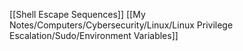 
[[Shell Escape Sequences]]
[[My Notes/Computers/Cybersecurity/Linux/Linux Privilege Escalation/Sudo/Environment Variables]]